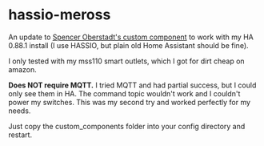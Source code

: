 # hassio-meross

An update to [Spencer Oberstadt's custom component](https://github.com/soberstadt/homeassistant-config/blob/master/custom_components/meross.py) to work with my HA 0.88.1 install (I use HASSIO, but plain old Home Assistant should be fine).

I only tested with my mss110 smart outlets, which I got for dirt cheap on amazon.

**Does NOT require MQTT.** I tried MQTT and had partial success, but I could only see them in HA. The command topic wouldn't work and I couldn't power my switches. This was my second try and worked perfectly for my needs.

Just copy the custom_components folder into your config directory and restart.
